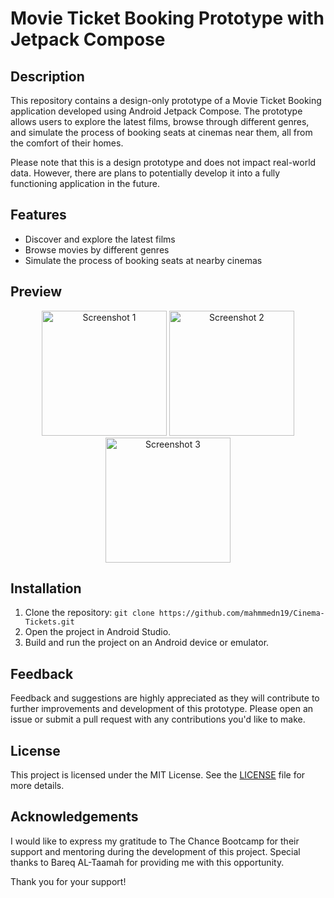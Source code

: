 # Movie Ticket Booking Prototype with Jetpack Compose

## Description
This repository contains a design-only prototype of a Movie Ticket Booking application developed using Android Jetpack Compose. The prototype allows users to explore the latest films, browse through different genres, and simulate the process of booking seats at cinemas near them, all from the comfort of their homes.

Please note that this is a design prototype and does not impact real-world data. However, there are plans to potentially develop it into a fully functioning application in the future.

## Features
- Discover and explore the latest films
- Browse movies by different genres
- Simulate the process of booking seats at nearby cinemas

## Preview
<p align="center">
  <img src="https://github.com/mahmmedn19/Cinema-Tickets/assets/100851080/a9492920-cc96-453f-9dc8-63f29212ba0b" alt="Screenshot 1" width="200">
  <img src="https://github.com/mahmmedn19/Cinema-Tickets/assets/100851080/0efe3d84-6909-4085-a02a-1ed41b980344" alt="Screenshot 2" width="200">
  <img src="https://github.com/mahmmedn19/Cinema-Tickets/assets/100851080/fdf5df03-7d97-477e-864d-ab3ab8fea112" alt="Screenshot 3" width="200">
</p>


## Installation
1. Clone the repository: `git clone https://github.com/mahmmedn19/Cinema-Tickets.git`
2. Open the project in Android Studio.
3. Build and run the project on an Android device or emulator.

## Feedback
Feedback and suggestions are highly appreciated as they will contribute to further improvements and development of this prototype. Please open an issue or submit a pull request with any contributions you'd like to make.

## License
This project is licensed under the MIT License. See the [LICENSE](LICENSE) file for more details.

## Acknowledgements
I would like to express my gratitude to The Chance Bootcamp for their support and mentoring during the development of this project. Special thanks to Bareq AL-Taamah for providing me with this opportunity.

Thank you for your support!


